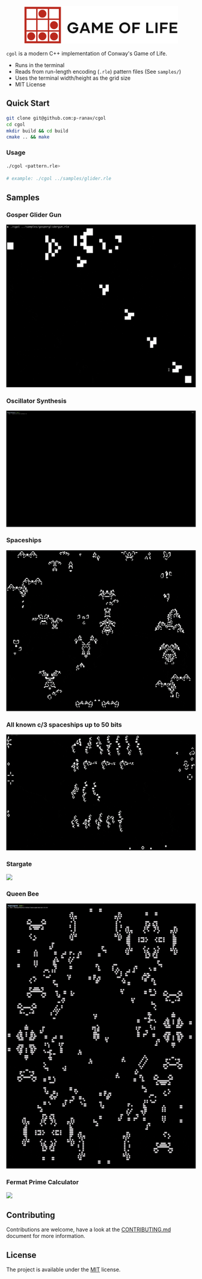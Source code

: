 <p align="center">
  <img height="100" src="img/logo.png"/> 
</p>

`cgol` is a modern C++ implementation of Conway's Game of Life.

* Runs in the terminal
* Reads from run-length encoding (`.rle`) pattern files (See `samples/`)
* Uses the terminal width/height as the grid size
* MIT License

## Quick Start

```bash
git clone git@github.com:p-ranav/cgol
cd cgol
mkdir build && cd build
cmake .. && make
```

### Usage

```bash
./cgol <pattern.rle>

# example: ./cgol ../samples/glider.rle
```

## Samples

### Gosper Glider Gun

<p>
  <img src="img/gosper_glider_gun.gif"/> 
</p>

### Oscillator Synthesis

<p>
  <img src="img/oscillator_synthesis.gif"/> 
</p>

### Spaceships

<p>
  <img src="img/spaceships.gif"/> 
</p>

### All known c/3 spaceships up to 50 bits

<p>
  <img src="img/c3_orthogonal.gif"/> 
</p>

### Stargate

<p>
  <img src="img/stargate.gif"/> 
</p>

### Queen Bee

<p>
  <img src="img/queen_bee.gif"/> 
</p>

### Fermat Prime Calculator

<p>
  <img src="img/fermat.gif"/> 
</p>

## Contributing
Contributions are welcome, have a look at the [CONTRIBUTING.md](CONTRIBUTING.md) document for more information.

## License
The project is available under the [MIT](https://opensource.org/licenses/MIT) license.